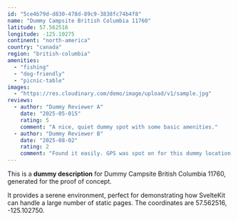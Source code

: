 ```yaml
---
id: "5ce4b79d-d830-478d-89c9-3838fc74b4f8"
name: "Dummy Campsite British Columbia 11760"
latitude: 57.562516
longitude: -125.10275
continent: "north-america"
country: "canada"
region: "british-columbia"
amenities:
  - "fishing"
  - "dog-friendly"
  - "picnic-table"
images:
  - "https://res.cloudinary.com/demo/image/upload/v1/sample.jpg"
reviews:
  - author: "Dummy Reviewer A"
    date: "2025-05-015"
    rating: 5
    comment: "A nice, quiet dummy spot with some basic amenities."
  - author: "Dummy Reviewer B"
    date: "2025-08-02"
    rating: 2
    comment: "Found it easily. GPS was spot on for this dummy location."
---
```


This is a **dummy description** for Dummy Campsite British Columbia 11760, generated for the proof of concept.

It provides a serene environment, perfect for demonstrating how SvelteKit can handle a large number of static pages. The coordinates are 57.562516, -125.102750.
